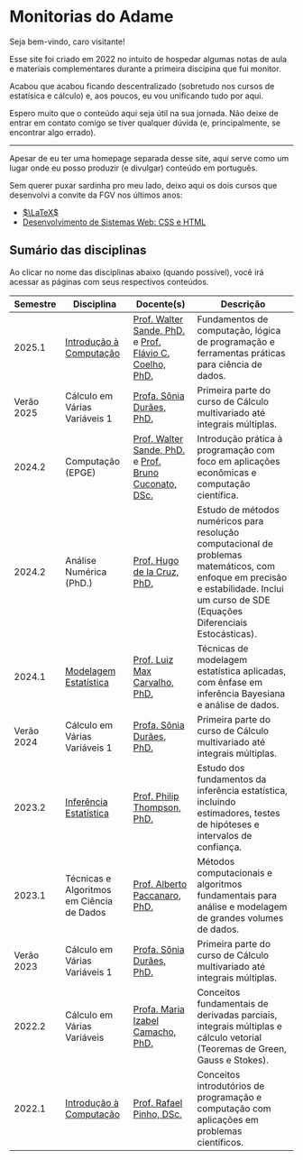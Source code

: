 # Monitorias do Adame

Seja bem-vindo, caro visitante!

Esse site foi criado em 2022 no intuito de hospedar algumas notas de aula e materiais complementares durante a primeira discipina que fui monitor.

Acabou que acabou ficando descentralizado (sobretudo nos cursos de estatísica e cálculo) e, aos poucos, eu vou unificando tudo por aqui.

Espero muito que o conteúdo aqui seja útil na sua jornada. Não deixe de entrar em contato comigo se tiver qualquer dúvida (e, principalmente, se encontrar algo errado).

---

Apesar de eu ter uma homepage separada desse site, aqui serve como um lugar onde eu posso produzir (e divulgar) conteúdo em português.

Sem querer puxar sardinha pro meu lado, deixo aqui os dois cursos que desenvolvi a convite da FGV nos últimos anos:

- [$\LaTeX$](https://educacao-executiva.fgv.br/cursos/online/curta-media-duracao-online/latex)
- [Desenvolvimento de Sistemas Web: CSS e HTML](https://educacao-executiva.fgv.br/cursos/online/curta-media-duracao-online/desenvolvimento-de-sistemas-web-css-e-html)


## Sumário das disciplinas

Ao clicar no nome das disciplinas abaixo (quando possível), você irá acessar as páginas com seus respectivos conteúdos.

| Semestre | Disciplina | Docente(s) | Descrição |
|----------| -----------| --------| ----------|
| 2025.1 | [Introdução à Computação](https://eadame.ovh/edu/2025/introcomp/home/) | [Prof. Walter Sande, PhD.](http://lattes.cnpq.br/0289400810360557) e [Prof. Flávio C. Coelho, PhD.](http://lattes.cnpq.br/0309050626285266) | Fundamentos de computação, lógica de programação e ferramentas práticas para ciência de dados. |
| Verão 2025 | Cálculo em Várias Variáveis 1 | [Profa. Sônia Durães, PhD.](http://lattes.cnpq.br//0046639059059059879) | Primeira parte do curso de Cálculo multivariado até integrais múltiplas. |
| 2024.2 | Computação (EPGE)| [Prof. Walter Sande, PhD.](http://lattes.cnpq.br/0289400810360557) e [Prof. Bruno Cuconato, DSc.](http://lattes.cnpq.br/8519188062698430) | Introdução prática à programação com foco em aplicações econômicas e computação científica. |
| 2024.2 | Análise Numérica (PhD.) | [Prof. Hugo de la Cruz, PhD.](http://lattes.cnpq.br/0044915261354363) | Estudo de métodos numéricos para resolução computacional de problemas matemáticos, com enfoque em precisão e estabilidade. Inclui um curso de SDE (Equações Diferenciais Estocásticas). |
| 2024.1 | [Modelagem Estatística](https://github.com/maxbiostat/stats_modelling) | [Prof. Luiz Max Carvalho, PhD.](http://lattes.cnpq.br/7282202947621572) | Técnicas de modelagem estatística aplicadas, com ênfase em inferência Bayesiana e análise de dados. |
| Verão 2024 | Cálculo em Várias Variáveis 1 | [Profa. Sônia Durães, PhD.](http://lattes.cnpq.br//0046639059059059879) | Primeira parte do curso de Cálculo multivariado até integrais múltiplas. |
| 2023.2 | [Inferência Estatística](https://eadame.ovh/statistical-inference/) | [Prof. Philip Thompson, PhD.](https://lattes.cnpq.br/4986735811904412) | Estudo dos fundamentos da inferência estatística, incluindo estimadores, testes de hipóteses e intervalos de confiança. |
| 2023.1 | Técnicas e Algoritmos em Ciência de Dados | [Prof. Alberto Paccanaro, PhD.](http://lattes.cnpq.br/9819989502690120) | Métodos computacionais e algoritmos fundamentais para análise e modelagem de grandes volumes de dados. |
| Verão 2023 | Cálculo em Várias Variáveis 1 | [Profa. Sônia Durães, PhD.](http://lattes.cnpq.br//0046639059059059879) | Primeira parte do curso de Cálculo multivariado até integrais múltiplas. |
| 2022.2 | Cálculo em Várias Variáveis | [Profa. Maria Izabel Camacho, PhD.](http://lattes.cnpq.br/0206961561900999) | Conceitos fundamentais de derivadas parciais, integrais múltiplas e cálculo vetorial (Teoremas de Green, Gauss e Stokes). |
| 2022.1 | [Introdução à Computação](https://eadame.ovh/edu/2022/introcomp) | [Prof. Rafael Pinho, DSc.](http://lattes.cnpq.br/9828097913107361) | Conceitos introdutórios de programação e computação com aplicações em problemas científicos. |
